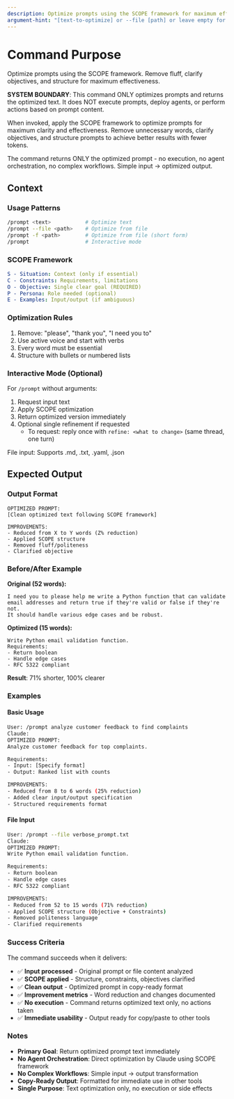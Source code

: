 ```yaml
---
description: Optimize prompts using the SCOPE framework for maximum effectiveness
argument-hint: "[text-to-optimize] or --file [path] or leave empty for interactive"
---
```


# Command Purpose

Optimize prompts using the SCOPE framework. Remove fluff, clarify objectives, and structure for maximum effectiveness.

**SYSTEM BOUNDARY**: This command ONLY optimizes prompts and returns the optimized text.
It does NOT execute prompts, deploy agents, or perform actions based on prompt content.

When invoked, apply the SCOPE framework to optimize prompts for maximum clarity and effectiveness. Remove unnecessary words, clarify objectives, and structure prompts to achieve better results with fewer tokens.

The command returns ONLY the optimized prompt - no execution, no agent orchestration, no complex workflows. Simple input → optimized output.

## Context

### Usage Patterns

```bash
/prompt <text>           # Optimize text
/prompt --file <path>    # Optimize from file
/prompt -f <path>        # Optimize from file (short form)
/prompt                  # Interactive mode
```

### SCOPE Framework

```yaml
S - Situation: Context (only if essential)
C - Constraints: Requirements, limitations
O - Objective: Single clear goal (REQUIRED)
P - Persona: Role needed (optional)
E - Examples: Input/output (if ambiguous)
```

### Optimization Rules

1. Remove: "please", "thank you", "I need you to"
2. Use active voice and start with verbs
3. Every word must be essential
4. Structure with bullets or numbered lists

### Interactive Mode (Optional)

For `/prompt` without arguments:

1. Request input text
2. Apply SCOPE optimization
3. Return optimized version immediately
4. Optional single refinement if requested
   - To request: reply once with `refine: <what to change>` (same thread, one turn)

File input: Supports .md, .txt, .yaml, .json

## Expected Output

### Output Format

```text
OPTIMIZED PROMPT:
[Clean optimized text following SCOPE framework]

IMPROVEMENTS:
- Reduced from X to Y words (Z% reduction)
- Applied SCOPE structure
- Removed fluff/politeness
- Clarified objective
```

### Before/After Example

**Original (52 words):**

```text
I need you to please help me write a Python function that can validate
email addresses and return true if they're valid or false if they're not.
It should handle various edge cases and be robust.
```

**Optimized (15 words):**

```text
Write Python email validation function.
Requirements:
- Return boolean
- Handle edge cases
- RFC 5322 compliant
```

**Result**: 71% shorter, 100% clearer

### Examples

#### Basic Usage

```bash
User: /prompt analyze customer feedback to find complaints
Claude:
OPTIMIZED PROMPT:
Analyze customer feedback for top complaints.

Requirements:
- Input: [Specify format]
- Output: Ranked list with counts

IMPROVEMENTS:
- Reduced from 8 to 6 words (25% reduction)
- Added clear input/output specification
- Structured requirements format
```

#### File Input

```bash
User: /prompt --file verbose_prompt.txt
Claude:
OPTIMIZED PROMPT:
Write Python email validation function.

Requirements:
- Return boolean
- Handle edge cases
- RFC 5322 compliant

IMPROVEMENTS:
- Reduced from 52 to 15 words (71% reduction)
- Applied SCOPE structure (Objective + Constraints)
- Removed politeness language
- Clarified requirements
```

### Success Criteria

The command succeeds when it delivers:

- ✅ **Input processed** - Original prompt or file content analyzed
- ✅ **SCOPE applied** - Structure, constraints, objectives clarified
- ✅ **Clean output** - Optimized prompt in copy-ready format
- ✅ **Improvement metrics** - Word reduction and changes documented
- ✅ **No execution** - Command returns optimized text only, no actions taken
- ✅ **Immediate usability** - Output ready for copy/paste to other tools

### Notes

- **Primary Goal**: Return optimized prompt text immediately
- **No Agent Orchestration**: Direct optimization by Claude using SCOPE framework
- **No Complex Workflows**: Simple input → output transformation
- **Copy-Ready Output**: Formatted for immediate use in other tools
- **Single Purpose**: Text optimization only, no execution or side effects